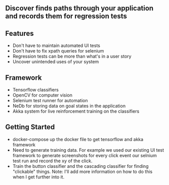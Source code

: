 ## Discover finds paths through your application and records them for regression tests

## Features

  * Don't have to maintain automated UI tests
  * Don't have to fix xpath queries for selenium 
  * Regression tests can be more than what's in a user story
  * Uncover unintended uses of your system
  
## Framework

  * Tensorflow classifiers
  * OpenCV for computer vision 
  * Selenium test runner for automation
  * NeDb for storing data on goal states in the application
  * Akka system for live reinforcement training on the classifiers
  
  
## Getting Started

  * docker-compose up the docker file to get tensorflow and akka framework
  * Need to generate training data. For example we used our existing UI test framework to generate screenshots for every click event our selnium test run and record the xy of the click.
  * Train the button classifier and the cascading classifier for finding "clickable" things. Note: I'll add more information on how to do this when I get further into it. 
